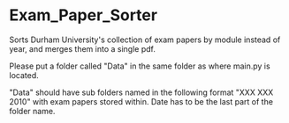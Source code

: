 # Exam_Paper_Sorter

Sorts Durham University's collection of exam papers by module instead of year, and merges them into a single pdf.

Please put a folder called "Data" in the same folder as where main.py is located.

"Data" should have sub folders named in the following format "XXX XXX 2010" with exam papers stored within. Date has to be the last part of the folder name.
